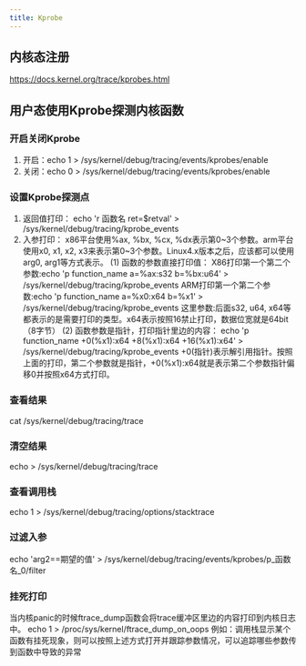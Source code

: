 ```yaml
---
title: Kprobe
---
```


## 内核态注册
https://docs.kernel.org/trace/kprobes.html

## 用户态使用Kprobe探测内核函数
### 开启关闭Kprobe
1) 开启：echo 1 > /sys/kernel/debug/tracing/events/kprobes/enable
2) 关闭：echo 0 > /sys/kernel/debug/tracing/events/kprobes/enable
### 设置Kprobe探测点
1) 返回值打印：
  echo 'r 函数名 ret=$retval' > /sys/kernel/debug/tracing/kprobe_events
2) 入参打印：
  x86平台使用%ax, %bx, %cx, %dx表示第0~3个参数。arm平台使用x0, x1, x2, x3来表示第0~3个参数。Linux4.x版本之后，应该都可以使用arg0, arg1等方式表示。
  (1) 函数的参数直接打印值：
     X86打印第一个第二个参数:echo 'p function_name a=%ax:s32 b=%bx:u64' > /sys/kernel/debug/tracing/kprobe_events
     ARM打印第一个第二个参数:echo 'p function_name a=%x0:x64 b=%x1' > /sys/kernel/debug/tracing/kprobe_events
     这里参数:后面s32, u64, x64等都表示的是需要打印的类型。x64表示按照16禁止打印，数据位宽就是64bit（8字节）
  (2) 函数参数是指针，打印指针里边的内容：
    echo 'p function_name +0(%x1):x64 +8(%x1):x64 +16(%x1):x64' > /sys/kernel/debug/tracing/kprobe_events
    +0(指针)表示解引用指针。按照上面的打印，第二个参数就是指针，+0(%x1):x64就是表示第二个参数指针偏移0并按照x64方式打印。
### 查看结果
cat /sys/kernel/debug/tracing/trace

### 清空结果
echo > /sys/kernel/debug/tracing/trace

### 查看调用栈
echo 1 > /sys/kernel/debug/tracing/options/stacktrace

### 过滤入参
echo 'arg2==期望的值' > /sys/kernel/debug/tracing/events/kprobes/p_函数名_0/filter

### 挂死打印
当内核panic的时候ftrace_dump函数会将trace缓冲区里边的内容打印到内核日志中。
echo 1 > /proc/sys/kernel/ftrace_dump_on_oops
例如：调用栈显示某个函数有挂死现象，则可以按照上述方式打开并跟踪参数情况，可以追踪哪些参数传到函数中导致的异常


